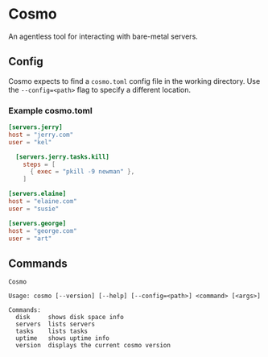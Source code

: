 # Cosmo

An agentless tool for interacting with bare-metal servers.

## Config

Cosmo expects to find a `cosmo.toml` config file in the working directory.
Use the `--config=<path>` flag to specify a different location.

### Example cosmo.toml
```toml
[servers.jerry]
host = "jerry.com"
user = "kel"

  [servers.jerry.tasks.kill]
    steps = [
      { exec = "pkill -9 newman" },
    ]

[servers.elaine]
host = "elaine.com"
user = "susie"

[servers.george]
host = "george.com"
user = "art"
```

## Commands

```
Cosmo

Usage: cosmo [--version] [--help] [--config=<path>] <command> [<args>]

Commands:
  disk     shows disk space info
  servers  lists servers
  tasks    lists tasks
  uptime   shows uptime info
  version  displays the current cosmo version
```
